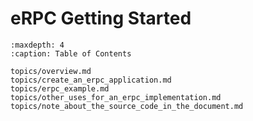 # eRPC Getting Started


```{tocTree}
:maxdepth: 4
:caption: Table of Contents

topics/overview.md
topics/create_an_erpc_application.md
topics/erpc_example.md
topics/other_uses_for_an_erpc_implementation.md
topics/note_about_the_source_code_in_the_document.md
```